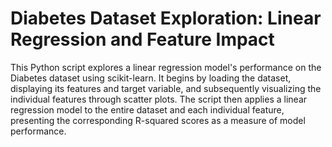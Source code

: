 # Diabetes Dataset Exploration: Linear Regression and Feature Impact
This Python script explores a linear regression model's performance on the Diabetes dataset using scikit-learn. It begins by loading the dataset, displaying its features and target variable, and subsequently visualizing the individual features through scatter plots. The script then applies a linear regression model to the entire dataset and each individual feature, presenting the corresponding R-squared scores as a measure of model performance.

